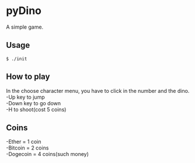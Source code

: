 # pyDino
A simple game.

## Usage
```
$ ./init
```
## How to play
In the choose character menu, you have to click in the number and the dino. <br>
-Up key to jump <br>
-Down key to go down <br>
-H to shoot(cost 5 coins)

## Coins
-Ether = 1 coin <br>
-Bitcoin = 2 coins <br>
-Dogecoin = 4 coins(such money)
